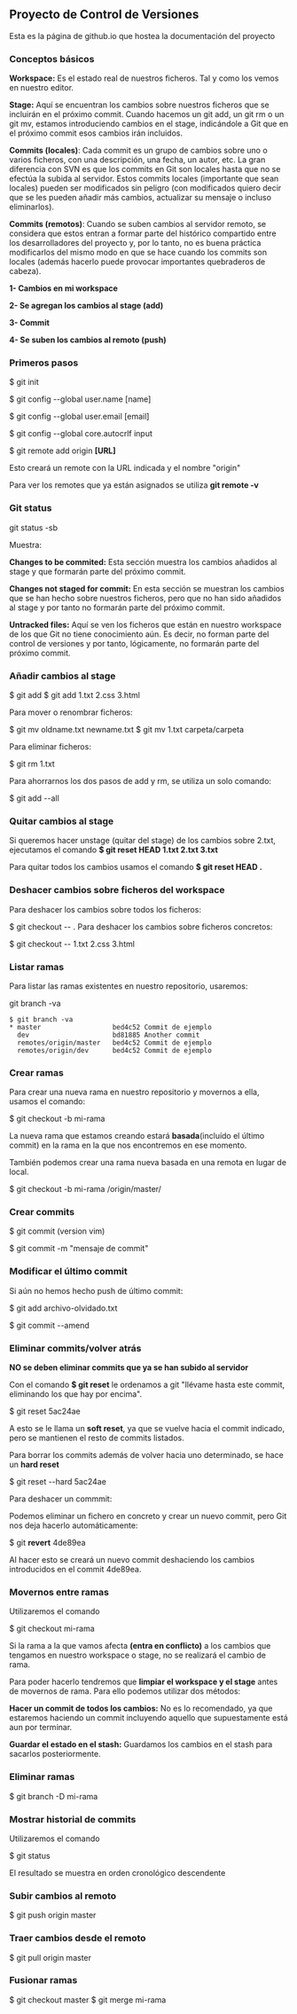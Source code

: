 ## Proyecto de Control de Versiones

Esta es la página de github.io que hostea la documentación del proyecto


### Conceptos básicos

**Workspace:** Es el estado real de nuestros ficheros. Tal y como los vemos en nuestro editor.

**Stage:** Aquí se encuentran los cambios sobre nuestros ficheros que se incluirán en el próximo commit. Cuando hacemos un git add, un git rm o un git mv, estamos introduciendo cambios en el stage, indicándole a Git que en el próximo commit esos cambios irán incluidos.

**Commits (locales)**: Cada commit es un grupo de cambios sobre uno o varios ficheros, con una descripción, una fecha, un autor, etc. La gran diferencia con SVN es que los commits en Git son locales hasta que no se efectúa la subida al servidor. Estos commits locales (importante que sean locales) pueden ser modificados sin peligro (con modificados quiero decir que se les pueden añadir más cambios, actualizar su mensaje o incluso eliminarlos).

**Commits (remotos)**: Cuando se suben cambios al servidor remoto, se considera que estos entran a formar parte del histórico compartido entre los desarrolladores del proyecto y, por lo tanto, no es buena práctica modificarlos del mismo modo en que se hace cuando los commits son locales (además hacerlo puede provocar importantes quebraderos de cabeza).

**1- Cambios en mi workspace**

**2- Se agregan los cambios al stage (add)**

**3- Commit**

**4- Se suben los cambios al remoto (push)**




### Primeros pasos

$ git init

$ git config --global user.name [name]

$ git config --global user.email [email]

$ git config --global core.autocrlf input



$ git remote add origin **[URL]**

Esto creará un remote con la URL indicada y el nombre "origin"

Para ver los remotes que ya están asignados se utiliza **git remote -v**




### Git status

git status -sb

Muestra: 

**Changes to be commited:** Esta sección muestra los cambios añadidos al stage y que formarán parte del próximo commit.

**Changes not staged for commit:** En esta sección se muestran los cambios que se han hecho sobre nuestros ficheros, pero que no han sido añadidos al stage y por tanto no formarán parte del próximo commit.

**Untracked files:** Aquí se ven los ficheros que están en nuestro workspace de los que Git no tiene conocimiento aún. Es decir, no forman parte del control de versiones y por tanto, lógicamente, no formarán parte del próximo commit.





### Añadir cambios al stage

$ git add
$ git add 1.txt 2.css 3.html

Para mover o renombrar ficheros:

$ git mv oldname.txt newname.txt
$ git mv 1.txt carpeta/carpeta


Para eliminar ficheros:

$ git rm 1.txt



Para ahorrarnos los dos pasos de add y rm, se utiliza un solo comando:

$ git add --all




### Quitar cambios al stage

Si queremos hacer unstage (quitar del stage) de los cambios sobre 2.txt, ejecutamos el comando **$ git reset HEAD 1.txt 2.txt 3.txt**

Para quitar todos los cambios usamos el comando **$ git reset HEAD .**




### Deshacer cambios sobre ficheros del workspace

Para deshacer los cambios sobre todos los ficheros:

$ git checkout -- .
Para deshacer los cambios sobre ficheros concretos:

$ git checkout -- 1.txt 2.css 3.html




### Listar ramas
Para listar las ramas existentes en nuestro repositorio, usaremos:

git branch -va

```
$ git branch -va
* master                  bed4c52 Commit de ejemplo
  dev                     bd81885 Another commit
  remotes/origin/master   bed4c52 Commit de ejemplo
  remotes/origin/dev      bed4c52 Commit de ejemplo
```




### Crear ramas
Para crear una nueva rama en nuestro repositorio y  movernos a ella, usamos el comando:


$ git checkout -b mi-rama

La nueva rama que estamos creando estará **basada**(incluído el último commit) en la rama en la que nos encontremos en ese momento.



También podemos crear una rama nueva basada en una remota en lugar de local.

$ git checkout -b mi-rama /origin/master/




### Crear commits


$ git commit (version vim)

$ git commit -m "mensaje de commit"




### Modificar el último commit

Si aún no hemos hecho push de último commit:

$ git add archivo-olvidado.txt

$ git commit --amend


### Eliminar commits/volver atrás

**NO se deben eliminar commits que ya se han subido al servidor**


Con el comando **$ git reset** le ordenamos a git "llévame hasta este commit, eliminando los que hay por encima".

$ git reset 5ac24ae



A esto se le llama un **soft reset**, ya que se vuelve hacia el commit indicado, pero se mantienen el resto de commits listados.

Para borrar los commits además de volver hacia uno determinado, se hace un **hard reset**


$ git reset --hard 5ac24ae




Para deshacer un commmit:

Podemos eliminar un fichero en concreto y crear un nuevo commit, pero Git nos deja hacerlo automáticamente:

$ git **revert** 4de89ea

Al hacer esto se creará un nuevo commit deshaciendo los cambios introducidos en el commit 4de89ea. 





### Movernos entre ramas

Utilizaremos el comando

$ git checkout mi-rama

Si la rama a la que vamos afecta **(entra en conflicto)** a los cambios que tengamos en nuestro workspace o stage, no se realizará el cambio de rama.

Para poder hacerlo tendremos que **limpiar el workspace y el stage** antes de movernos de rama.
Para ello podemos utilizar dos métodos:


**Hacer un commit de todos los cambios:** No es lo recomendado, ya que estaremos haciendo un commit incluyendo aquello que supuestamente está aun por terminar.

**Guardar el estado en el stash:** Guardamos los cambios en el stash para sacarlos posteriormente.




### Eliminar ramas

$ git branch -D mi-rama




### Mostrar historial de commits

Utilizaremos el comando

$ git status

El resultado se muestra en orden cronológico descendente




### Subir cambios al remoto

$ git push origin master





### Traer cambios desde el remoto

$ git pull origin master



### Fusionar ramas

$ git checkout master
$ git merge mi-rama

